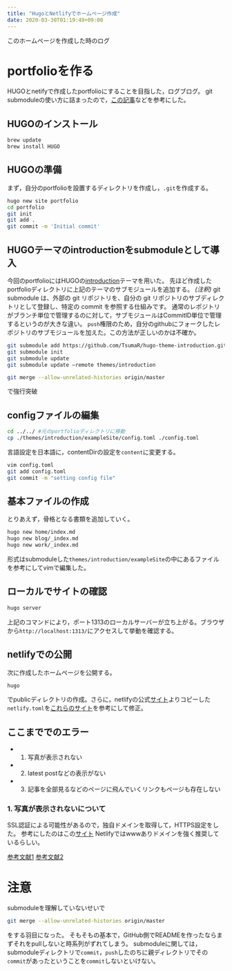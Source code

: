 ```yaml
---
title: "HugoとNetlifyでホームページ作成"
date: 2020-03-30T01:19:49+09:00
---
```


このホームページを作成した時のログ





# portfolioを作る
HUGOとnetifyで作成したportfolioにすることを目指した，ログブログ。
git submoduleの使い方に詰まったので，[この記事](https://qiita.com/sotarok/items/0d525e568a6088f6f6bb)などを参考にした。

## HUGOのインストール　
```sh
brew update
brew install HUGO
```

## HUGOの準備
まず，自分のportfolioを設置するディレクトリを作成し，`.git`を作成する。
```sh
hugo new site portfolio
cd portfolio
git init
git add .
git commit -m 'Initial commit'
```

## HUGOテーマのintroductionをsubmoduleとして導入

今回のportfolioにはHUGOの[introduction](https://themes.gohugo.io/hugo-theme-introduction/)テーマを用いた。
先ほど作成したportfolioディレクトリに上記のテーマのサブモジュールを追加する。
*(注釈)*
git submodule は、外部の git リポジトリを、自分の git リポジトリのサブディレクトリとして登録し、特定の commit を参照する仕組みです。
通常のレポジトリがブランチ単位で管理するのに対して，サブモジュールはCommitID単位で管理するというのが大きな違い。
`push`権限のため，自分のgithubにフォークしたレポジトリのサブモジュールを加えた。この方法が正しいのかは不確か。

```sh
git submodule add https://github.com/TsumaR/hugo-theme-introduction.git themes/introduction
git submodule init
git submodule update
git submodule update —remote themes/introduction
```

```sh
git merge --allow-unrelated-histories origin/master
```
で強行突破

## configファイルの編集
```sh
cd ../../ #元のportfolioディレクトリに移動
cp ./themes/introduction/exampleSite/config.toml ./config.toml
```
言語設定を日本語に，contentDirの設定を`content`に変更する。
```sh
vim config.toml
git add config.toml
git commit -m "setting config file"
```

## 基本ファイルの作成　

とりあえず，骨格となる書類を追加していく。
```sh
hugo new home/index.md
hugo new blog/_index.md
hugo new work/_index.md
```
形式はsubmoduleした`themes/introduction/exampleSite`の中にあるファイルを参考にしてvimで編集した。

## ローカルでサイトの確認
```sh
hugo server
```
上記のコマンドにより，ポート1313のローカルサーバーが立ち上がる。ブラウザから`http://localhost:1313/`にアクセスして挙動を確認する。

## netlifyでの公開
次に作成したホームページを公開する。
```sh
hugo
```
でpublicディレクトリの作成。さらに，netlifyの公式[サイト](https://gohugo.io/hosting-and-deployment/hosting-on-netlify/)よりコピーした`netlify.toml`を[これらのサイト](https://qiita.com/jrfk/items/4c6df87ca72a76e30224)を参考にして修正。

## ここまででのエラー　
* 1. 写真が表示されない　
* 2. latest postなどの表示がない　
* 3. 記事を全部見るなどのページに飛んでいくリンクもページも存在しない

### 1. 写真が表示されないについて
SSL認証による可能性があるので，独自ドメインを取得して，HTTPS設定をした。
参考にしたのはこの[サイト](https://jamstack.jp/blog/how_to_set_custom_domain/)
Netlifyではwwwありドメインを強く推奨しているらしい。

[参考文献1](https://blog.tomoya.dev/2019/01/hugo-with-netlify/)
[参考文献2](https://r17n.page/2019/07/24/create-hexo-blog-process/)


# 注意　
submoduleを理解していないせいで
```sh
git merge --allow-unrelated-histories origin/master
```
をする羽目になった。
そもそもの基本で，GitHub側でREADMEを作ったならまずそれをpullしないと時系列がずれてしまう。
submoduleに関しては，submoduleディレクトリで`commit`，`push`したのちに親ディレクトリでその`commit`があったということを`commit`しないといけない。

